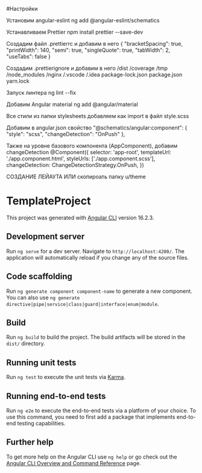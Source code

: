 #Настройки

Установим angular-eslint
ng add @angular-eslint/schematics

Устанавливаем Prettier
npm install prettier --save-dev

Создадим файл .prettierrc и добавим в него
{
  "bracketSpacing": true,
  "printWidth": 140,
  "semi": true,
  "singleQuote": true,
  "tabWidth": 2,
  "useTabs": false
}

Создадим .prettierignore и добавим в него
/dist
/coverage
/tmp
/node_modules
/nginx
/.vscode
/.idea
package-lock.json
package.json
yarn.lock

Запуск линтера
ng lint --fix

Добавим Angular material
ng add @angular/material

Все стили из папки stylesheets добавляем как import в файл style.scss

Добавим в angular.json свойство
"@schematics/angular:component": {
  "style": "scss",
  "changeDetection": "OnPush"
},

Также на уровне базового компонента (AppComponent), добавим changeDetection
@Component({
  selector: 'app-root',
  templateUrl: './app.component.html',
  styleUrls: ['./app.component.scss'],
  changeDetection: ChangeDetectionStrategy.OnPush,
})

СОЗДАНИЕ ЛЕЙАУТА
ИЛИ скопироать папку u/theme
# TemplateProject

This project was generated with [Angular CLI](https://github.com/angular/angular-cli) version 16.2.3.

## Development server

Run `ng serve` for a dev server. Navigate to `http://localhost:4200/`. The application will automatically reload if you change any of the source files.

## Code scaffolding

Run `ng generate component component-name` to generate a new component. You can also use `ng generate directive|pipe|service|class|guard|interface|enum|module`.

## Build

Run `ng build` to build the project. The build artifacts will be stored in the `dist/` directory.

## Running unit tests

Run `ng test` to execute the unit tests via [Karma](https://karma-runner.github.io).

## Running end-to-end tests

Run `ng e2e` to execute the end-to-end tests via a platform of your choice. To use this command, you need to first add a package that implements end-to-end testing capabilities.

## Further help

To get more help on the Angular CLI use `ng help` or go check out the [Angular CLI Overview and Command Reference](https://angular.io/cli) page.


